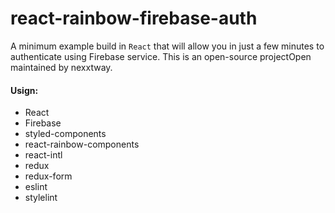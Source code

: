# react-rainbow-firebase-auth
A minimum example build in `React` that will allow you in just a few minutes to authenticate using Firebase service.
This is an open-source projectOpen maintained by nexxtway.

#### Usign:
- React
- Firebase
- styled-components
- react-rainbow-components
- react-intl
- redux
- redux-form
- eslint
- stylelint
